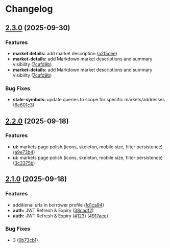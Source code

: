 # Changelog

## [2.3.0](https://github.com/wildcat-finance/wildcat-app-v2/compare/v2.2.0...v2.3.0) (2025-09-30)


### Features

* **market details:** add market description ([a2f5cee](https://github.com/wildcat-finance/wildcat-app-v2/commit/a2f5cee065d6c02b339f8e71cd35aca18959ef9f))
* **market-details:** add Markdown market descriptions and summary visibility ([7cafd9b](https://github.com/wildcat-finance/wildcat-app-v2/commit/7cafd9b4eaaff4030347224bc5b9e1a835499083))
* **market-details:** add Markdown market descriptions and summary visibility ([7cafd9b](https://github.com/wildcat-finance/wildcat-app-v2/commit/7cafd9b4eaaff4030347224bc5b9e1a835499083))


### Bug Fixes

* **stale-symbols:** update queries to scope for specific markets/addresses ([6e601c3](https://github.com/wildcat-finance/wildcat-app-v2/commit/6e601c34094148073d44fe71edeee12db2fcdbec))

## [2.2.0](https://github.com/wildcat-finance/wildcat-app-v2/compare/v2.1.0...v2.2.0) (2025-09-18)


### Features

* **ui:** markets page polish (icons, skeleton, mobile size, filter persistence) ([a9e73b4](https://github.com/wildcat-finance/wildcat-app-v2/commit/a9e73b4bf758d5f5c22c08d55a678991f066439d))
* **ui:** markets page polish (icons, skeleton, mobile size, filter persistence) ([3c3375b](https://github.com/wildcat-finance/wildcat-app-v2/commit/3c3375bf3b31fca6fe4fad5baceba6541ca7e36d))

## [2.1.0](https://github.com/wildcat-finance/wildcat-app-v2/compare/v2.0.0...v2.1.0) (2025-09-18)


### Features

* additional urls in borrower profile ([fd1ca94](https://github.com/wildcat-finance/wildcat-app-v2/commit/fd1ca9419aedb16a5a686edb0f745fffc79ab43f))
* **auth:** JWT Refresh & Expiry ([38cadf2](https://github.com/wildcat-finance/wildcat-app-v2/commit/38cadf29a29f81592f65e4aa1e07833da7dfcc53))
* **auth:** JWT Refresh & Expiry ([#123](https://github.com/wildcat-finance/wildcat-app-v2/issues/123)) ([4917aee](https://github.com/wildcat-finance/wildcat-app-v2/commit/4917aee203a8d89cc15ac85e5b8566c4d9865104))


### Bug Fixes

* 3 ([0b73cb1](https://github.com/wildcat-finance/wildcat-app-v2/commit/0b73cb17674295f82c5b544094b1fa91b9e971aa))
